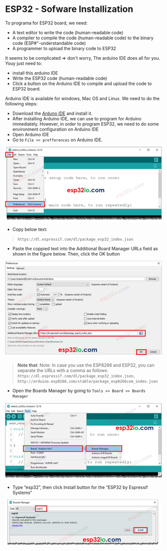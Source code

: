 # ESP32 - Sofware Installization

To programa for ESP32 board, we need:

  * A text editor to write the code (human-readable code)
  * A compiler to compile the code (human-readable code) to the binary code (ESP#"-understandable code)
  * A programmer to upload the binary code to ESP32

It seems to be complicated => don't worry, The arduino IDE does all for you. Youy just need to:

  * install this arduino IDE
  * Write the ESP32 code (human-readable code)
  * Click a button on the Arduino IDE to compile and upload the code to ESP32 board.

Arduino IDE is available for windows, Mac OS and Linux. We need to do the following steps:

  * Download the [Arduno IDE](https://www.arduino.cc/en/software) and install it.
  * After installing Arduino IDE, we can use to program for Arduino immediately. However, in order to program ESP32, we need to do some environment configuration on Arduino IDE
  * Open Arduino IDE
  * Go to `File >> prefferences` on Arduino IDE.

![](figs/fig1.jpg)

  * Copy below text:

  > `https://dl.espressif.com/dl/package_esp32_index.json`

  * Paste the coppied text into the Additional Board Manager URLs field as shown in the figure below. Then, click the OK button

![](figs/fig2.jpg)

  > **Note that**:
  > Note: In case you use the ESP8266 and ESP32, you can separate the URLs with a comma as follows:
  > `https://dl.espressif.com/dl/package_esp32_index.json, http://arduino.esp8266.com/stable/package_esp8266com_index.json`

  * Open the Boards Manager by going to `Tools >> Board >> Boards Manager`

![](figs/fig3.jpg)

  * Type “esp32”, then click Install button for the “ESP32 by Espressif Systems“

![](figs/fig4.jpg)

